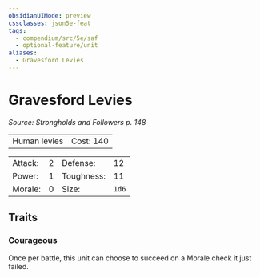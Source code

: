 ```yaml
---
obsidianUIMode: preview
cssclasses: json5e-feat
tags:
  - compendium/src/5e/saf
  - optional-feature/unit
aliases:
  - Gravesford Levies
---
```

# Gravesford Levies
*Source: Strongholds and Followers p. 148*  

|    |    |
|----|----|
| Human levies | Cost: 140 |

|    |    |    |    |
|----|----|----|----|
| Attack: | 2 | Defense: | 12 |
| Power: | 1 | Toughness: | 11 |
| Morale: | 0 | Size: | `1d6` |

## Traits

### Courageous

Once per battle, this unit can choose to succeed on a Morale check it just failed.